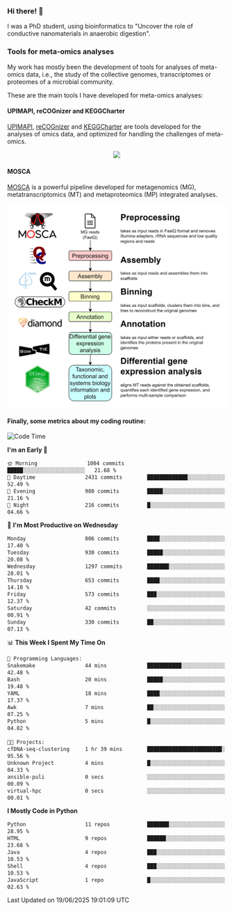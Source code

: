 ### Hi there! 👋

I was a PhD student, using bioinformatics to "Uncover the role of conductive nanomaterials in anaerobic digestion".

### Tools for meta-omics analyses

My work has mostly been the development of tools for analyses of meta-omics data, i.e., the study of the collective genomes, transcriptomes or proteomes of a microbial community.

These are the main tools I have developed for meta-omics analyses:

#### UPIMAPI, reCOGnizer and KEGGCharter

[UPIMAPI](https://github.com/iquasere/UPIMAPI), [reCOGnizer](https://github.com/iquasere/reCOGnizer) and [KEGGCharter](https://github.com/iquasere/KEGGCharter) are tools developed for the analyses of omics data, and optimized for handling the challenges of meta-omics.

<p align="center">
    <img src="assets/annotation_paper.png">
</p>

#### MOSCA

[MOSCA](https://github.com/iquasere/MOSCA) is a powerful pipeline developed for metagenomics (MG), metatranscriptomics (MT) and metaproteomics (MP) integrated analyses.

<p align="center">
    <img src="assets/mosca_workflow.png" align="center" width="700">
</p>


#### Finally, some metrics about my coding routine:

<!--START_SECTION:waka-->
![Code Time](http://img.shields.io/badge/Code%20Time-955%20hrs%206%20mins-blue)

**I'm an Early 🐤** 

```text
🌞 Morning                1004 commits        █████░░░░░░░░░░░░░░░░░░░░   21.68 % 
🌆 Daytime                2431 commits        █████████████░░░░░░░░░░░░   52.49 % 
🌃 Evening                980 commits         █████░░░░░░░░░░░░░░░░░░░░   21.16 % 
🌙 Night                  216 commits         █░░░░░░░░░░░░░░░░░░░░░░░░   04.66 % 
```
📅 **I'm Most Productive on Wednesday** 

```text
Monday                   806 commits         ████░░░░░░░░░░░░░░░░░░░░░   17.40 % 
Tuesday                  930 commits         █████░░░░░░░░░░░░░░░░░░░░   20.08 % 
Wednesday                1297 commits        ███████░░░░░░░░░░░░░░░░░░   28.01 % 
Thursday                 653 commits         ████░░░░░░░░░░░░░░░░░░░░░   14.10 % 
Friday                   573 commits         ███░░░░░░░░░░░░░░░░░░░░░░   12.37 % 
Saturday                 42 commits          ░░░░░░░░░░░░░░░░░░░░░░░░░   00.91 % 
Sunday                   330 commits         ██░░░░░░░░░░░░░░░░░░░░░░░   07.13 % 
```


📊 **This Week I Spent My Time On** 

```text
💬 Programming Languages: 
Snakemake                44 mins             ███████████░░░░░░░░░░░░░░   42.48 % 
Bash                     20 mins             █████░░░░░░░░░░░░░░░░░░░░   19.48 % 
YAML                     18 mins             ████░░░░░░░░░░░░░░░░░░░░░   17.37 % 
Awk                      7 mins              ██░░░░░░░░░░░░░░░░░░░░░░░   07.25 % 
Python                   5 mins              █░░░░░░░░░░░░░░░░░░░░░░░░   04.82 % 

🐱‍💻 Projects: 
cfDNA-seq-clustering     1 hr 39 mins        ████████████████████████░   95.56 % 
Unknown Project          4 mins              █░░░░░░░░░░░░░░░░░░░░░░░░   04.33 % 
ansible-puli             0 secs              ░░░░░░░░░░░░░░░░░░░░░░░░░   00.09 % 
virtual-hpc              0 secs              ░░░░░░░░░░░░░░░░░░░░░░░░░   00.01 % 
```

**I Mostly Code in Python** 

```text
Python                   11 repos            ███████░░░░░░░░░░░░░░░░░░   28.95 % 
HTML                     9 repos             ██████░░░░░░░░░░░░░░░░░░░   23.68 % 
Java                     4 repos             ███░░░░░░░░░░░░░░░░░░░░░░   10.53 % 
Shell                    4 repos             ███░░░░░░░░░░░░░░░░░░░░░░   10.53 % 
JavaScript               1 repo              █░░░░░░░░░░░░░░░░░░░░░░░░   02.63 % 
```




 Last Updated on 19/06/2025 19:01:09 UTC
<!--END_SECTION:waka-->
